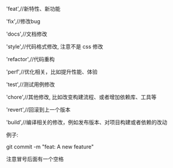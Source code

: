  'feat',//新特性、新功能

'fix',//修改bug

'docs',//文档修改

'style',//代码格式修改, 注意不是 css 修改

'refactor',//代码重构

'perf',//优化相关，比如提升性能、体验

'test',//测试用例修改

'chore',//其他修改, 比如改变构建流程、或者增加依赖库、工具等

'revert',//回滚到上一个版本

'build',//编译相关的修改，例如发布版本、对项目构建或者依赖的改动



例子:

git commit -m "feat: A new feature"

注意冒号后面有一个空格